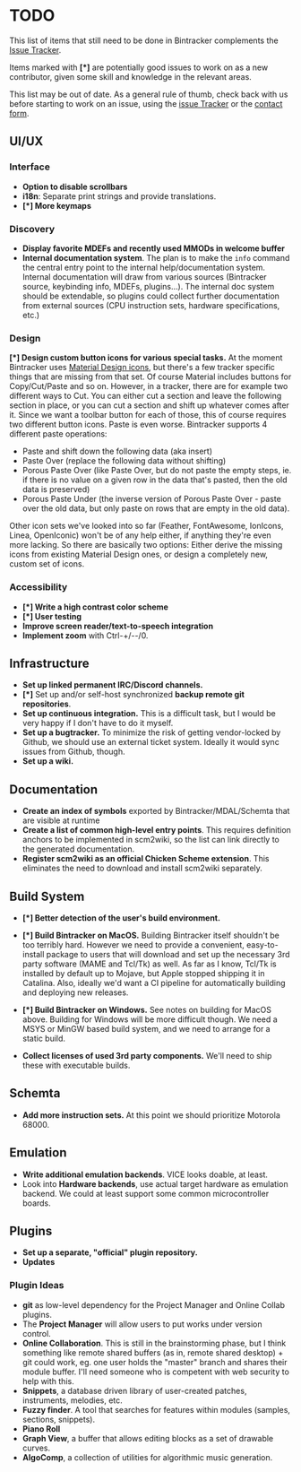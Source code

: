 # TODO

This list of items that still need to be done in Bintracker complements the [Issue Tracker](https://github.com/bintracker/bintracker/issues).

Items marked with **[*]** are potentially good issues to work on as a new contributor, given some skill and knowledge in the relevant areas.

This list may be out of date. As a general rule of thumb, check back with us before starting to work on an issue, using the [issue Tracker](https://github.com/bintracker/bintracker/issues) or the [contact form](https://bintracker.org/contact/).


## UI/UX

### Interface

- **Option to disable scrollbars**
- **i18n**: Separate print strings and provide translations.
- **[*] More keymaps**

### Discovery

- **Display favorite MDEFs and recently used MMODs in welcome buffer**
- **Internal documentation system**. The plan is to make the `info` command the central entry point to the internal help/documentation system. Internal documentation will draw from various sources (Bintracker source, keybinding info, MDEFs, plugins...). The internal doc system should be extendable, so plugins could collect further documentation from external sources (CPU instruction sets, hardware specifications, etc.)

### Design

**[*] Design custom button icons for various special tasks.** At the moment Bintracker uses [Material Design icons](https://material.io/resources/icons/), but there's a few tracker specific things that are missing from that set. Of course Material includes buttons for Copy/Cut/Paste and so on. However, in a tracker, there are for example two different ways to Cut. You can either cut a section and leave the following section in place, or you can cut a section and shift up whatever comes after it. Since we want a toolbar button for each of those, this of course requires two different button icons. Paste is even worse. Bintracker supports 4 different paste operations:

- Paste and shift down the following data (aka insert)
- Paste Over (replace the following data without shifting)
- Porous Paste Over (like Paste Over, but do not paste the empty steps, ie. if there is no value on a given row in the data that's pasted, then the old data is preserved)
- Porous Paste Under (the inverse version of Porous Paste Over - paste over the old data, but only paste on rows that are empty in the old data).

Other icon sets we've looked into so far (Feather, FontAwesome, IonIcons, Linea, OpenIconic) won't be of any help either, if anything they're even more lacking. So there are basically two options: Either derive the missing icons from existing Material Design ones, or design a completely new, custom set of icons.


### Accessibility

- **[*] Write a high contrast color scheme**
- **[*] User testing**
- **Improve screen reader/text-to-speech integration**
- **Implement zoom** with Ctrl-+/--/0.



## Infrastructure

- **Set up linked permanent IRC/Discord channels.**
- **[*]** Set up and/or self-host synchronized **backup remote git repositories**.
- **Set up continuous integration.** This is a difficult task, but I would be very happy if I don't have to do it myself.
- **Set up a bugtracker.** To minimize the risk of getting vendor-locked by Github, we should use an external ticket system. Ideally it would sync issues from Github, though.
- **Set up a wiki.**



## Documentation

- **Create an index of symbols** exported by Bintracker/MDAL/Schemta that are visible at runtime
- **Create a list of common high-level entry points**. This requires definition anchors to be implemented in scm2wiki, so the list can link directly to the generated documentation.
- **Register scm2wiki as an official Chicken Scheme extension**. This eliminates the need to download and install scm2wiki separately.

## Build System

- **[*] Better detection of the user's build environment.**

- **[*] Build Bintracker on MacOS.** Building Bintracker itself shouldn't be too terribly hard. However we need to provide a convenient, easy-to-install package to users that will download and set up the necessary 3rd party software (MAME and Tcl/Tk) as well. As far as I know, Tcl/Tk is installed by default up to Mojave, but Apple stopped shipping it in Catalina. Also, ideally we'd want a CI pipeline for automatically building and deploying new releases.

- **[*] Build Bintracker on Windows.** See notes on building for MacOS above. Building for Windows will be more difficult though. We need a MSYS or MinGW based build system, and we need to arrange for a static build.

- **Collect licenses of used 3rd party components.** We'll need to ship these with executable builds.


## Schemta

- **Add more instruction sets.** At this point we should prioritize Motorola 68000.


## Emulation

- **Write additional emulation backends**. VICE looks doable, at least.
- Look into **Hardware backends**, use actual target hardware as emulation backend. We could at least support some common microcontroller boards.


## Plugins

- **Set up a separate, "official" plugin repository.**
- **Updates**


### Plugin Ideas

- **git** as low-level dependency for the Project Manager and Online Collab plugins.
- The **Project Manager** will allow users to put works under version control.
- **Online Collaboration**. This is still in the brainstorming phase, but I think something like remote shared buffers (as in, remote shared desktop) + git could work, eg. one user holds the "master" branch and shares their module buffer. I'll need someone who is competent with web security to help with this.
- **Snippets**, a database driven library of user-created patches, instruments, melodies, etc.
- **Fuzzy finder**. A tool that searches for features within modules (samples, sections, snippets).
- **Piano Roll**
- **Graph View**, a buffer that allows editing blocks as a set of drawable curves.
- **AlgoComp**, a collection of utilities for algorithmic music generation.
